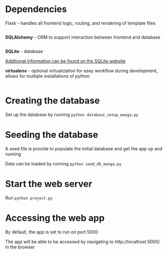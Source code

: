 # Dependencies
Flask - handles all frontend logic, routing, and rendering of template files
```pip install Flask
```

**SQLAlchemy** - ORM to support interaction between frontend and database
```pip install SQLAlchemy
```

**SQLite** - database

[Additional information can be found on the SQLite website](https://www.sqlite.org/download.html)

**virtualenv** - optional virtualization for easy workflow during development, allows for multiple installations of python
```sudo pip install virtualenv
```

# Creating the database
Set up the database by running `python database_setup_manga.py`

# Seeding the database
A seed file is provide to populate the initial database and get the app up and running

Data can be loaded by running `python seed_db_manga.py `

# Start the web server
Run `python project.py`

# Accessing the web app
By default, the app is set to run on port 5000

The app will be able to be accessed by navigating to http://localhost:5000/ in the browser

